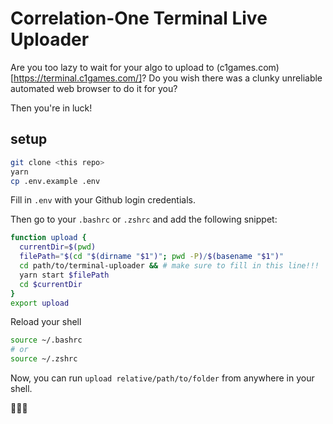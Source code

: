 # Correlation-One Terminal Live Uploader

Are you too lazy to wait for your algo to upload to (c1games.com)[https://terminal.c1games.com/]? Do you wish there was a clunky unreliable automated web browser to do it for you?

Then you're in luck!


## setup

```sh
git clone <this repo>
yarn
cp .env.example .env
```

Fill in `.env` with your Github login credentials.

Then go to your `.bashrc` or `.zshrc` and add the following snippet:
```sh
function upload {
  currentDir=$(pwd)
  filePath="$(cd "$(dirname "$1")"; pwd -P)/$(basename "$1")"
  cd path/to/terminal-uploader && # make sure to fill in this line!!!
  yarn start $filePath
  cd $currentDir
}
export upload
```

Reload your shell
```sh
source ~/.bashrc
# or
source ~/.zshrc
```

Now, you can run `upload relative/path/to/folder` from anywhere in your shell.


🎉🎉🎉

